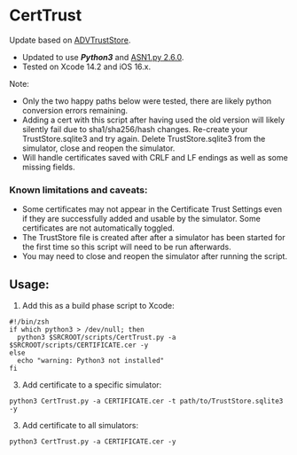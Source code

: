 # CertTrust
Update based on [ADVTrustStore](https://github.com/ADVTOOLS/ADVTrustStore).

- Updated to use _**Python3**_ and [ASN1.py 2.6.0](https://pypi.org/project/asn1/).
- Tested on Xcode 14.2 and iOS 16.x.

Note:
- Only the two happy paths below were tested, there are likely python conversion errors remaining.
- Adding a cert with this script after having used the old version will likely silently fail due to sha1/sha256/hash changes. Re-create your TrustStore.sqlite3 and try again. Delete TrustStore.sqlite3 from the simulator, close and reopen the simulator.
- Will handle certificates saved with CRLF and LF endings as well as some missing fields.

### Known limitations and caveats:
 - Some certificates may not appear in the Certificate Trust Settings even if they are successfully added and usable by the simulator. Some certificates are not automatically toggled.
- The TrustStore file is created after after a simulator has been started for the first time so this script will need to be run afterwards.
- You may need to close and reopen the simulator after running the script.

## Usage:

1. Add this as a build phase script to Xcode:
```
#!/bin/zsh
if which python3 > /dev/null; then
  python3 $SRCROOT/scripts/CertTrust.py -a $SRCROOT/scripts/CERTIFICATE.cer -y
else
  echo "warning: Python3 not installed"
fi
```
3. Add certificate to a specific simulator:

```
python3 CertTrust.py -a CERTIFICATE.cer -t path/to/TrustStore.sqlite3 -y
```

3. Add certificate to all simulators:

```
python3 CertTrust.py -a CERTIFICATE.cer -y
```
